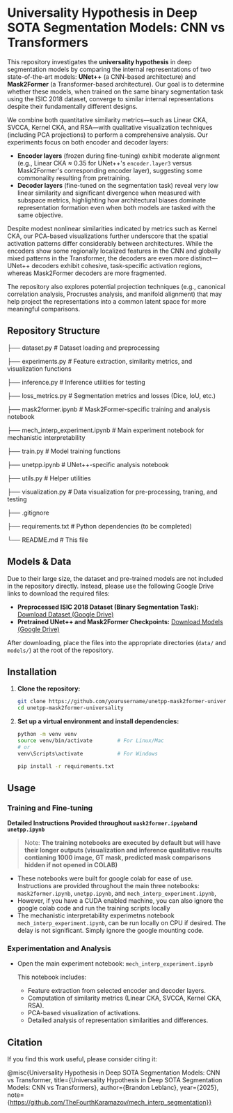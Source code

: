 # Universality Hypothesis in Deep SOTA Segmentation Models: CNN vs Transformers

This repository investigates the **universality hypothesis** in deep segmentation models by comparing the internal representations of two state-of-the-art models: **UNet++** (a CNN-based architecture) and **Mask2Former** (a Transformer-based architecture). Our goal is to determine whether these models, when trained on the same binary segmentation task using the ISIC 2018 dataset, converge to similar internal representations despite their fundamentally different designs.

We combine both quantitative similarity metrics—such as Linear CKA, SVCCA, Kernel CKA, and RSA—with qualitative visualization techniques (including PCA projections) to perform a comprehensive analysis. Our experiments focus on both encoder and decoder layers:
- **Encoder layers** (frozen during fine-tuning) exhibit moderate alignment (e.g., Linear CKA ≈ 0.35 for UNet++'s `encoder.layer3` versus Mask2Former's corresponding encoder layer), suggesting some commonality resulting from pretraining.
- **Decoder layers** (fine-tuned on the segmentation task) reveal very low linear similarity and significant divergence when measured with subspace metrics, highlighting how architectural biases dominate representation formation even when both models are tasked with the same objective.

Despite modest nonlinear similarities indicated by metrics such as Kernel CKA, our PCA-based visualizations further underscore that the spatial activation patterns differ considerably between architectures. While the encoders show some regionally localized features in the CNN and globally mixed patterns in the Transformer, the decoders are even more distinct—UNet++ decoders exhibit cohesive, task-specific activation regions, whereas Mask2Former decoders are more fragmented.

The repository also explores potential projection techniques (e.g., canonical correlation analysis, Procrustes analysis, and manifold alignment) that may help project the representations into a common latent space for more meaningful comparisons.

## Repository Structure

├── dataset.py                    # Dataset loading and preprocessing

├── experiments.py                # Feature extraction, similarity metrics, and visualization functions

├── inference.py                  # Inference utilities for testing

├── loss_metrics.py               # Segmentation metrics and losses (Dice, IoU, etc.)

├── mask2former.ipynb             # Mask2Former-specific training and analysis notebook

├── mech_interp_experiment.ipynb  # Main experiment notebook for mechanistic interpretability

├── train.py                      # Model training functions

├── unetpp.ipynb                  # UNet++-specific analysis notebook

├── utils.py                      # Helper utilities 

├── visualization.py              # Data visualization for pre-processing, traning, and testing

├── .gitignore

├── requirements.txt              # Python dependencies (to be completed)

└── README.md                     # This file

## Models & Data

Due to their large size, the dataset and pre-trained models are not included in the repository directly. Instead, please use the following Google Drive links to download the required files:
- **Preprocessed ISIC 2018 Dataset (Binary Segmentation Task):** [Download Dataset (Google Drive)](https://drive.google.com/your-dataset-link-here)
- **Pretrained UNet++ and Mask2Former Checkpoints:** [Download Models (Google Drive)](https://drive.google.com/your-models-link-here)

After downloading, place the files into the appropriate directories (`data/` and `models/`) at the root of the repository.

## Installation

1. **Clone the repository:**
    ```bash
    git clone https://github.com/yourusername/unetpp-mask2former-universality.git
    cd unetpp-mask2former-universality
    ```

2. **Set up a virtual environment and install dependencies:**
    ```bash
    python -m venv venv
    source venv/bin/activate        # For Linux/Mac
    # or
    venv\Scripts\activate           # For Windows

    pip install -r requirements.txt
   

## Usage

### Training and Fine-tuning

**Detailed Instructions Provided throughout `mask2former.ipynb`and  `unetpp.ipynb`**

> Note: **The training notebooks are executed by default but will have their longer outputs (visualization and inference qualitative results contianing 1000 image, GT mask, predicted mask comparisons hidden if not opened in COLAB)**

-  These notebooks were built for google colab for ease of use. Instructions are provided throughout the main three notebooks: `mask2former.ipynb`, `unetpp.ipynb`, and `mech_interp_experiment.ipynb`,
-  However, if you have a CUDA enabled machine, you can also ignore the google colab code and run the training scripts locally
- The mechanistic interpretability experimetns notebook `mech_interp_experiment.ipynb`, can be run locally on CPU if desired. The delay is not significant. Simply ignore the google mounting code.
  
### Experimentation and Analysis
- Open the main experiment notebook:
  `mech_interp_experiment.ipynb`

  This notebook includes:
  - Feature extraction from selected encoder and decoder layers.
  - Computation of similarity metrics (Linear CKA, SVCCA, Kernel CKA, RSA).
  - PCA-based visualization of activations.
  - Detailed analysis of representation similarities and differences.


## Citation

If you find this work useful, please consider citing it:

@misc{Universality Hypothesis in Deep SOTA Segmentation Models: CNN vs Transformer,
title={Universality Hypothesis in Deep SOTA Segmentation Models: CNN vs Transformers},
author={Brandon Leblanc},
year={2025},
note={https://github.com/TheFourthKaramazov/mech_interp_segmentation}}
